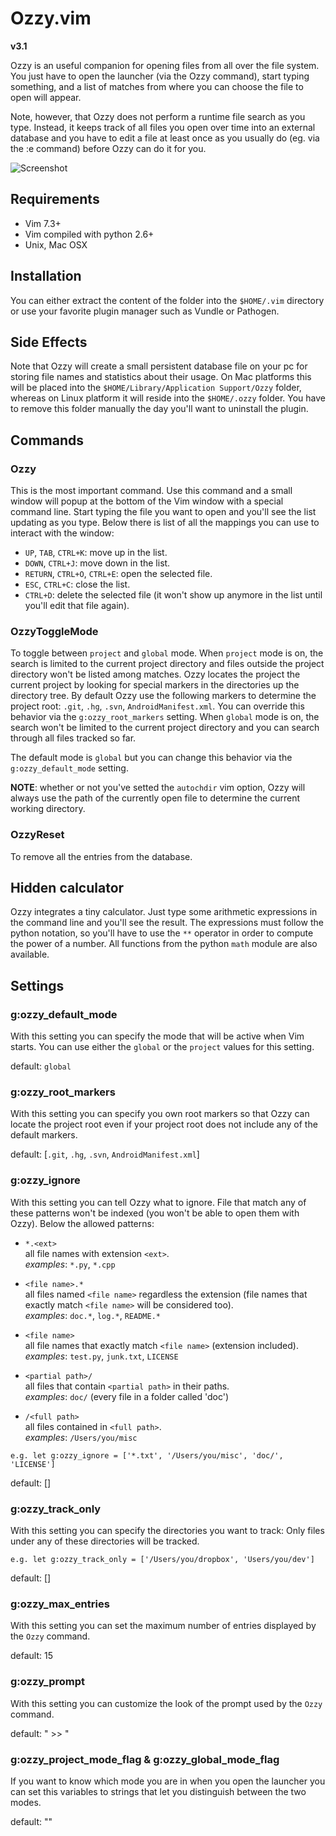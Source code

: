# Ozzy.vim

**v3.1**

Ozzy is an useful companion for opening files from all over the file system.
You just have to open the launcher (via the Ozzy command), start typing something, 
and a list of matches from where you can choose the file to open will appear.

Note, however, that Ozzy does not perform a runtime file search as you type.
Instead, it keeps track of all files you open over time into an external database
and you have to edit a file at least once as you usually do (eg. via the :e
command) before Ozzy can do it for you.

![Screenshot](/extra/screenshot.png "A view of the launcher")   


## Requirements

* Vim 7.3+
* Vim compiled with python 2.6+
* Unix, Mac OSX


## Installation

You can either extract the content of the folder into the `$HOME/.vim`
directory or use your favorite plugin manager such as Vundle or Pathogen.                         


## Side Effects

Note that Ozzy will create a small persistent database file on your pc for
storing file names and statistics about their usage.  On Mac platforms this
will be placed into the `$HOME/Library/Application Support/Ozzy` folder,
whereas on Linux platform it will reside into the `$HOME/.ozzy` folder.  You
have to remove this folder manually the day you'll want to uninstall the
plugin.


## Commands


### Ozzy

This is the most important command. Use this command and a small window will
popup at the bottom of the Vim window with a special command line. Start typing
the file you want to open and you'll see the list updating as you type. Below
there is list of all the mappings you can use to interact with the window:

* `UP`, `TAB`, `CTRL+K`: move up in the list.
* `DOWN`, `CTRL+J`: move down in the list.
* `RETURN`, `CTRL+O`, `CTRL+E`: open the selected file.
* `ESC`, `CTRL+C`: close the list.
* `CTRL+D`: delete the selected file (it won't show up anymore in the list
until you'll edit that file again).


### OzzyToggleMode

To toggle between `project` and `global` mode. When `project` mode is on, the
search is limited to the current project directory and files outside the
project directory won't be listed among matches. Ozzy locates the project the
current project by looking for special markers in the directories up the
directory tree.  By default Ozzy use the following markers to determine the
project root: `.git`, `.hg`, `.svn`, `AndroidManifest.xml`.  You can override
this behavior via the `g:ozzy_root_markers` setting.  When `global` mode is on,
the search won't be limited to the current project directory and you can search
through all files tracked so far.

The default mode is `global` but you can change this behavior via the
`g:ozzy_default_mode` setting.


**NOTE**: whether or not you've setted the `autochdir` vim option, Ozzy will
always use the path of the currently open file to determine the current working
directory.


### OzzyReset 

To remove all the entries from the database.


## Hidden calculator

Ozzy integrates a tiny calculator. Just type some arithmetic expressions in the
command line and you'll see the result. The expressions must follow the python
notation, so you'll have to use the `**` operator in order to compute the power
of a number. All functions from the python `math` module are also available.


## Settings

### g:ozzy_default_mode

With this setting you can specify the mode that will be active when Vim starts.
You can use either the `global` or the `project` values for this setting.

default: `global`


### g:ozzy_root_markers

With this setting you can specify you own root markers so that Ozzy can locate
the project root even if your project root does not include any of the default
markers.

default: [`.git`, `.hg`, `.svn`, `AndroidManifest.xml`]


### g:ozzy_ignore  

With this setting you can tell Ozzy what to ignore. File that match any of
these patterns won't be indexed (you won't be able to open them with Ozzy).
Below the allowed patterns:

* `*.<ext>`     
all file names with extension `<ext>`.     
*examples*: `*.py`, `*.cpp`

* `<file name>.*`   
all files named `<file name>` regardless the extension (file names that exactly match `<file name>` will be considered too).    
*examples*: `doc.*`, `log.*`, `README.*`

* `<file name>`    
all file names that exactly match `<file name>` (extension included).     
*examples*: `test.py`, `junk.txt`, `LICENSE` 

* `<partial path>/`   
all files that contain `<partial path>` in their paths.    
*examples*: `doc/` (every file in a folder called 'doc') 

* `/<full path>`   
all files contained in `<full path>`.   
*examples*: `/Users/you/misc`

```
e.g. let g:ozzy_ignore = ['*.txt', '/Users/you/misc', 'doc/', 'LICENSE']
```
         

default: []


### g:ozzy_track_only

With this setting you can specify the directories you want to track:
Only files under any of these directories will be tracked.

```
e.g. let g:ozzy_track_only = ['/Users/you/dropbox', 'Users/you/dev']
```

default: []


### g:ozzy_max_entries

With this setting you can set the maximum number of entries displayed by
the `Ozzy` command.

default: 15


### g:ozzy_prompt

With this setting you can customize the look of the prompt used by the
`Ozzy` command.

default: " >> "


### g:ozzy_project_mode_flag & g:ozzy_global_mode_flag

If you want to know which mode you are in when you open the launcher you can
set this variables to strings that let you distinguish between the two modes.

default: ""
